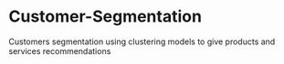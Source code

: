 # Customer-Segmentation
Customers segmentation using clustering models to give products and services recommendations
